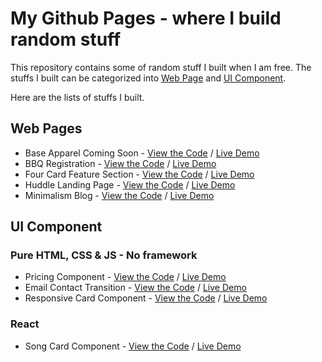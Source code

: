 # My Github Pages - where I build random stuff

This repository contains some of random stuff I built when I am free. The stuffs I built can be categorized into [Web Page](#web-pages) and [UI Component](#ui-component).

Here are the lists of stuffs I built.

## Web Pages
- Base Apparel Coming Soon - [View the Code](https://github.com/tlcheah2/tlcheah2.github.io/tree/master/works/base-apparel-coming-soon) / [Live Demo](https://tlcheah2.github.io/works/base-apparel-coming-soon/index.html)
- BBQ Registration - [View the Code](https://github.com/tlcheah2/tlcheah2.github.io/tree/master/works/bbq-registration) / [Live Demo](https://tlcheah2.github.io/works/bbq-registration/index.html)
- Four Card Feature Section - [View the Code](https://github.com/tlcheah2/tlcheah2.github.io/tree/master/works/four-card-feature-section) / [Live Demo](https://tlcheah2.github.io/works/four-card-feature-section/index.html)
- Huddle Landing Page - [View the Code](https://github.com/tlcheah2/tlcheah2.github.io/tree/master/works/huddle-landing-page-with-single-introductory-section) / [Live Demo](https://tlcheah2.github.io/works/huddle-landing-page-with-single-introductory-section/index.html)
- Minimalism Blog - [View the Code](https://github.com/tlcheah2/tlcheah2.github.io/tree/master/works/minimalism-blog) / [Live Demo](https://tlcheah2.github.io/works/minimalism-blog/index.html)

## UI Component
### Pure HTML, CSS & JS - No framework
- Pricing Component - [View the Code](https://github.com/tlcheah2/tlcheah2.github.io/tree/master/works/pricing-component) / [Live Demo](https://tlcheah2.github.io/works/pricing-component/index.html)
- Email Contact Transition - [View the Code](https://github.com/tlcheah2/tlcheah2.github.io/tree/master/works/email-contact-transition) / [Live Demo](https://tlcheah2.github.io/works/email-contact-transition/index.html)
- Responsive Card Component - [View the Code](https://github.com/tlcheah2/tlcheah2.github.io/tree/master/works/responsive-card-component) / [Live Demo](https://tlcheah2.github.io/works/responsive-card-component/index.html)

### React
- Song Card Component - [View the Code](https://github.com/tlcheah2/tlcheah2.github.io/tree/master/works/react-ui-component/song-card) / [Live Demo](https://tlcheah2.github.io/works/react-ui-component/song-card/)
